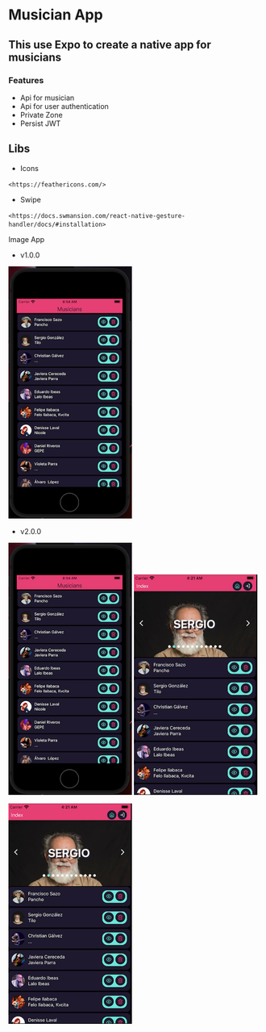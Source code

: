 # Musician App

## This use Expo to create a native app for musicians

### Features

- Api for musician
- Api for user authentication
- Private Zone
- Persist JWT

## Libs

- Icons

`<https://feathericons.com/>`

- Swipe

`<https://docs.swmansion.com/react-native-gesture-handler/docs/#installation>`

Image App

- v1.0.0

![v1.png](./docs/v1.png)

- v2.0.0

<img src="./docs/v1.png" width="245" >
<img src="./docs/v2.png" width="245" >

![v2.png](./docs/v2.png)
